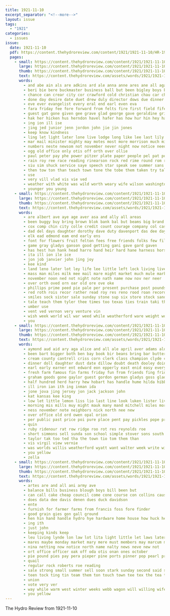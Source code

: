 ```yaml
---
title: 1921-11-10
excerpt_separator: "<!--more-->"
layout: issue
tags:
  - "1921"
categories:
  - issues
issue:
  date: 1921-11-10
  pdf: https://content.thehydroreview.com/content/1921/1921-11-10/HR-1921-11-10.pdf
  pages:
    - small: https://content.thehydroreview.com/content/1921/1921-11-10/small/HR-1921-11-10-01.jpg
      large: https://content.thehydroreview.com/content/1921/1921-11-10/large/HR-1921-11-10-01.jpg
      thumb: https://content.thehydroreview.com/content/1921/1921-11-10/thumbnails/HR-1921-11-10-01.jpg
      text: https://content.thehydroreview.com/assets/words/1921/1921-11-10/HR-1921-11-10-01.txt
      words:
        - and abe ain als are adkins ard ale anna anne ares ane all agate
        - beri bie bere buckmaster business ball but been bigley boys brothers begin began bile burgman brown brave back best bow brief bate bis begun burris bible both birt
        - chance can crear city cor crawford cold christian chau car chas close con come came clever church
        - done day desire date duet drew duly director dows due dinner daniels dockery dollar daughter dear dea dani death
        - eve ever evangelist every eral end earl even eva
        - fara friday fee fore forward from felts fire first field fife fitzpatrick friends former frank free favor fred ford for felton
        - guest gat gone given gee grave glad george gave geraldine griffin
        - hak her hicken hus herndon havel hafer has how hur hin hey handle hyde home hoe holiday held had hing host house high hardware hydro hinton hom hime heard hand hase hammond husband
        - ing ion ill ise
        - jing jed junior jenn jordon john jie jin jones
        - keep know kindness
        - ling let light later lone live lodge long like lee last lily little loss lat lady lows life line
        - mar mail minister mighty may motes most more morrison much mission marvell men made mani miss manner marion moth mille morning miller monday money meyers mason members myrtle
        - numbers neste newsom not november never night now notice need new ney neighbors news nager
        - ogg old office only otis off orth over ollie
        - paul peter pay phe power pitzer plate paper people pel pat post purchase pan pent plas pye purple pleasant per page pass
        - rain roy ree race reading rinearson rock red rime round rom reno rey run rosin roger real
        - siu sim shuck service saye speech star speak see summer sans son soon sad sun sacha ser sur school stice sellers six street state severs sch sell small she sunday short saturday send save staple solo sor show stock sorrow severe surprise
        - then tow ton than teach town tone the tobe them taken try talk tha tie table thi touch till towns take taylor
        - use
        - very vill vlad vis vie ved
        - weather with white was wild worth weary wife wilson washington wees will warm wire win wish way week work weatherford want went
        - younger you young
    - small: https://content.thehydroreview.com/content/1921/1921-11-10/small/HR-1921-11-10-02.jpg
      large: https://content.thehydroreview.com/content/1921/1921-11-10/large/HR-1921-11-10-02.jpg
      thumb: https://content.thehydroreview.com/content/1921/1921-11-10/thumbnails/HR-1921-11-10-02.jpg
      text: https://content.thehydroreview.com/assets/words/1921/1921-11-10/HR-1921-11-10-02.txt
      words:
        - are albert ave aye age aver asa and ally all areas
        - been buggy buy bring brown blok bank bal but beams big brand biel business blue ball bandy boston ban black block bristow bull
        - cox comp chin city colle credit count courage company col cash chick cama char class county chief corre common college companion cong cattle caddo
        - dad del days daughter dorothy dave duty davenport das dee day dinner deere date differ
        - elk ead edmond eam end early ens
        - font for flowers fruit felton fees free friends folks few fill fortune farm fly figures foust fork fresh from first fun
        - game gray gladys ganson good getting gani gave gard gaven
        - has hest hun hank head harro hand heir hard hane harness horse hydro half hurt home hope hart hinton hardware hay hammond
        - ita ill ion ile ice
        - jon job janvier john jing joy
        - kee kind
        - land leno later lot ley life lee little left lock living live lemon lela lahoma lands loth last
        - mass man miles milk mee mail mare might market much mule mark many mention mut must more men moser mas mules miss
        - november noon ned not night note nath name now nov ner neer
        - over orth oved orn oar old ore ove oke
        - phillips prime peed pie pale per present purchase post pounds proper pon pop pope path port patch public people pleas
        - red roth rois recor rather read roy res reno rood roan record
        - smiles sock sister sale sunday stone sup six store stock sand smooth sled shoats spoon shall storie south sed studebaker shawnee said small secret span standard scott sell springs shanks set stover selling self stuck spring stuff strength sia
        - tale teach them tyler thee times too texas ties train taki than ting tea taken the ton town tua
        - umber use
        - vent ved vernon very venture vin
        - wish week world wil war weed while weatherford ware weight worth with walk way work well windows wagon wheel william weeks warm will
        - you
    - small: https://content.thehydroreview.com/content/1921/1921-11-10/small/HR-1921-11-10-03.jpg
      large: https://content.thehydroreview.com/content/1921/1921-11-10/large/HR-1921-11-10-03.jpg
      thumb: https://content.thehydroreview.com/content/1921/1921-11-10/thumbnails/HR-1921-11-10-03.jpg
      text: https://content.thehydroreview.com/assets/words/1921/1921-11-10/HR-1921-11-10-03.txt
      words:
        - aymond aud aid ary aga alice and all ale april aver adams ald are
        - been bart bigger both ben bay book bir beans bring bar butterfly but black brindle bank birth belle back brice busi buyers better
        - cream county cantrell criss corn clerk class champion clyde carl can cour cox car cecil church child crissman call cattle colts came colt cash cloninger city carver col cee come choo credit
        - dinner doll daughter dust date dillow doubt death dooley doing daughters dewey day deere days ditmore
        - earl early earner ent edward eon epperly east enid easy every enter
        - fresh farm famous fin farms friday fun from friends fing frida fine folly for fay first felton frank ford
        - graham goods gone gaylor guest gordon german gladys goss glad gustafson green going greet good getting given gray gibb gon grandson
        - half hundred herd harry hew hobart has handle hume hilda hibbs heater harness head humes haser hydro had henke holland hinton herndon home hol hin her held horse husk how
        - ill iron ian ith ing inman ida
        - jone jova jing jersey jon jack jackson john
        - kat kansas kee king
        - low let little lemon liss lio last line look luken lister live large living lake
        - morning mis mills muy might mauk many mand mitchell miles more mares monday may made minton miss moore mare menary mon
        - ness november note neighbors nick north nee new
        - over office old ord owen opal orion
        - per public past price poi pure place pent pay pickles pope proud
        - quin
        - ruby ridenour rat row ridge roo rot res reynolds roe
        - short simmons sell sunda son school simple stover sons south stretch sire saturday sie stove stone sun street scott sunday smooth stock smith simmer springs span sale sales sick seat seed still
        - taylor tak too ted tha the town tio tom them than
        - vis virgil view vernie
        - was worlds willis weatherford wyatt want walter week write wife went washita wein wheel work with will west word wit winsor
        - you yellow
        - zella
    - small: https://content.thehydroreview.com/content/1921/1921-11-10/small/HR-1921-11-10-04.jpg
      large: https://content.thehydroreview.com/content/1921/1921-11-10/large/HR-1921-11-10-04.jpg
      thumb: https://content.thehydroreview.com/content/1921/1921-11-10/thumbnails/HR-1921-11-10-04.jpg
      text: https://content.thehydroreview.com/assets/words/1921/1921-11-10/HR-1921-11-10-04.txt
      words:
        - artes are and all ani army ave
        - balance bills business blough boys bill been but
        - can call cake cheap council come cone course con collins cause chas corn car city cox case cotton cash
        - does data dee davis denen dues duck davidson
        - ente
        - furnish for farmer farms from francis foss fore finder
        - good grain gies gon gall ground
        - hen hin hand handle hydro hye hardware home house how huck hens hopping hunting her habit has hold hennen
        - ing ith
        - just john
        - keeping kinds keep
        - leu living lynde lon law lot lita light little let laws later
        - mares maybe monday market mary mere must members may marcum marble men meal mill moth
        - nina netting now notice north name nalty news neve new not
        - ort office officer oak off oda otis onan ones october
        - pie pound pies pay pera pieper pine ports pinner pop pearl price pitzer peter present president per poland
        - quail
        - regular rock roberts roe reading
        - sale strong small summer sell soon stark sunday second said ser seas stock seles sund see sun supply sid she stuff seed show season shall standard service sal
        - teen tock ting tin team them ton touch town tee tex the tea tole
        - union
        - vote very ver
        - way while warm west winter weeks webb wagon will willing wife with warn wion well white
        - you yellow
---
```


The Hydro Review from 1921-11-10

<!--more-->

